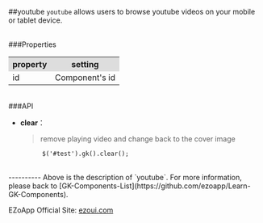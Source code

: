 ##youtube
`youtube` allows users to browse youtube videos on your mobile or tablet device.

<br/>
###Properties
<table>

<tr>
<th style="background:#ddd;">property</th>
<th style="background:#ddd;">setting</th>
</tr>

<tr>
<td>id</td>
<td>Component's id</td>
</tr>

</table>

<br/>
###API

- **clear**：  
  	> remove playing video and change back to the cover image

			$('#test').gk().clear();


<br/>
----------
Above is the description of `youtube`. For more information, please back to [GK-Components-List](https://github.com/ezoapp/Learn-GK-Components).

EZoApp Official Site: [ezoui.com](http://ezoui.com/)




